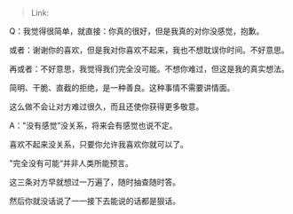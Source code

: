 > Link: 

Q：我觉得很简单，就直接：你真的很好，但是我真的对你没感觉，抱歉。

或者：谢谢你的喜欢，但是我对你喜欢不起来，我也不想耽误你时间。不好意思。

再或者：不好意思，我觉得我们完全没可能。不想你难过，但这是我的真实想法。

简明、干脆、直截的拒绝，是一种善良。这种事情不需要讲情面。

这么做不会让对方难过很久，而且还使你获得更多敬意。

A："没有感觉”没关系，将来会有感觉也说不定。

喜欢不起来没关系，只要你允许我喜欢你就可以了。

"完全没有可能“并非人类所能预言。

这三条对方早就想过一万遍了，随时抽查随时答。

然后你就没话说了一一接下去能说的话都是狠话。
